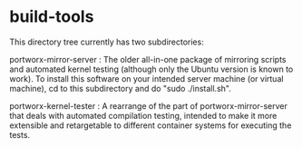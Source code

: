 # build-tools

This directory tree currently has two subdirectories:

portworx-mirror-server :
	The older all-in-one package of mirroring
	scripts and automated kernel testing (although only the Ubuntu
	version is known to work).  To install this software on
	your intended server machine (or virtual machine), cd to
	this subdirectory and do "sudo ./install.sh".

portworx-kernel-tester :
	A rearrange of the part of portworx-mirror-server that deals
	with automated compilation testing, intended to make it more
	extensible and retargetable to different container systems
	for executing the tests.
